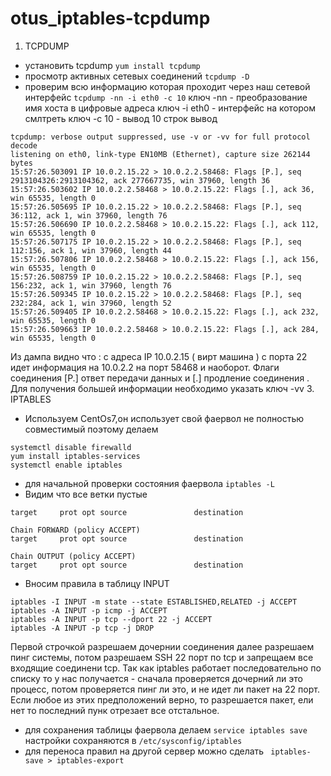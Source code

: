 # otus_iptables-tcpdump
1. TCPDUMP
- установить tcpdump ```yum install tcpdump```
- просмотр активных сетевых соединений ```tcpdump -D```
- проверим всю информацию которая проходит через наш сетевой интерфейс ``` tcpdump -nn -i eth0 -c 10 ```
ключ -nn - преобразование имя хоста в цифровые адреса
ключ -i eth0 - интерфейс на котором смлтреть
ключ -c 10 - вывод 10 строк
вывод 
```
tcpdump: verbose output suppressed, use -v or -vv for full protocol decode
listening on eth0, link-type EN10MB (Ethernet), capture size 262144 bytes
15:57:26.503091 IP 10.0.2.15.22 > 10.0.2.2.58468: Flags [P.], seq 2913104326:2913104362, ack 277667735, win 37960, length 36
15:57:26.503602 IP 10.0.2.2.58468 > 10.0.2.15.22: Flags [.], ack 36, win 65535, length 0
15:57:26.505695 IP 10.0.2.15.22 > 10.0.2.2.58468: Flags [P.], seq 36:112, ack 1, win 37960, length 76
15:57:26.506690 IP 10.0.2.2.58468 > 10.0.2.15.22: Flags [.], ack 112, win 65535, length 0
15:57:26.507175 IP 10.0.2.15.22 > 10.0.2.2.58468: Flags [P.], seq 112:156, ack 1, win 37960, length 44
15:57:26.507806 IP 10.0.2.2.58468 > 10.0.2.15.22: Flags [.], ack 156, win 65535, length 0
15:57:26.508759 IP 10.0.2.15.22 > 10.0.2.2.58468: Flags [P.], seq 156:232, ack 1, win 37960, length 76
15:57:26.509345 IP 10.0.2.15.22 > 10.0.2.2.58468: Flags [P.], seq 232:284, ack 1, win 37960, length 52
15:57:26.509405 IP 10.0.2.2.58468 > 10.0.2.15.22: Flags [.], ack 232, win 65535, length 0
15:57:26.509663 IP 10.0.2.2.58468 > 10.0.2.15.22: Flags [.], ack 284, win 65535, length 0
```
Из дампа видно что :
  с адреса IP 10.0.2.15 ( вирт машина ) с порта 22 идет информация на 10.0.2.2 на порт 58468 и наоборот.
  Флаги соединения [P.] ответ передачи данных и [.] продление соединения . Для получения большей информации необходимо 
  указать ключ -vv
3. IPTABLES
- Используем CentOs7,он использует свой фаервол не полностью совместимый поэтому делаем 
```
systemctl disable firewalld
yum install iptables-services
systemctl enable iptables
```
- для начальной проверки состояния  фаервола ``` iptables -L ```
- Видим что все ветки пустые 
```
target     prot opt source               destination         

Chain FORWARD (policy ACCEPT)
target     prot opt source               destination         

Chain OUTPUT (policy ACCEPT)
target     prot opt source               destination         
```
- Вносим правила в таблицу INPUT
``` 
iptables -I INPUT -m state --state ESTABLISHED,RELATED -j ACCEPT
iptables -A INPUT -p icmp -j ACCEPT
iptables -A INPUT -p tcp --dport 22 -j ACCEPT
iptables -A INPUT -p tcp -j DROP
```
Первой строчкой разрешаем дочернии соединения далее разрешаем пинг системы, потом разрешаем SSH 22 порт по tcp
и запрещаем все входящие соединени tcp. Так как iptables работает последовательно по списку то у нас получается -
сначала проверяется дочерний ли это процесс, потом проверяется пинг ли это, и не идет ли пакет на 22 порт. Если любое
из этих предположений верно, то разрешается пакет, ели нет то последний пунк отрезает все отстальное.
- для сохранения таблицы фаервола делаем ``` service iptables save ``` настройки сохраняются в ```/etc/sysconfig/iptables```
- для переноса правил на другой сервер можно сделать ``` iptables-save > iptables-export```



